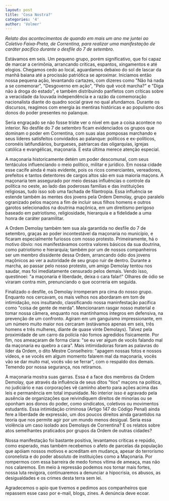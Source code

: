 ```yaml
---
layout: post
title: 'Cosa Nostra?'
categories: '4'
author: 'Volmer'
---
```


*Relato dos acontecimentos de quando em mais um ano me juntei ao Coletivo Faixa-Preta,
de Correntina, para realizar uma manifestação de caráter pacífico durante o desfile do
7 de setembro.*

Estávamos em seis. Um pequeno grupo, porém significativo, que foi capaz de marcar a
cerimônia, arrancando críticas, espantos, xingamentos e até elogios. Chegamos cedo ao
local, aguardamos debaixo do sol de lascar da manhã baiana até a procissão patriótica
se aproximar. Iniciamos então nossa pequena ação, levantando cartazes, com dizeres como
"Não há nada a se comemorar", "Desgoverno em ação", "Pelo quê você marcha?" e "Diga não
à droga do estado", e também distribuindo panfletos com críticas sobre a veracidade da
louvada independência e a razão da comemoração nacionalista diante do quadro social grave
no qual afundamos. Durante os discursos, reagimos com energia às mentiras históricas e ao
populismo dos donos do poder presentes no palanque.

Seria engraçado se não fosse triste ver o nível em que a coisa acontece no interior. No
desfile do 7 de setembro ficam evidenciados os grupos que dominam o poder em Correntina,
com suas alas pomposas marchando e seus líderes satisfeitos convidados ao palanque:
políticos e ex-políticos, coronéis latifundiários, burgueses, patriarcas das oligarquias,
igrejas católica e evangélicas, maçonaria. E esta última merece atenção especial.

A maçonaria historicamente detém um poder descomunal, com seus tentáculos influenciando o
meio político, militar e jurídico. Em nossa cidade esse cacife ainda é mais evidente,
pois os ricos comerciantes, vereadores, prefeitos e tantos detentores de cargos altos são
em sua maioria maçons. A maçonaria tem assegurado por meio dessas influências o controle
da política no oeste, ao lado das poderosas famílias e das instituições religiosas, tudo
isso sob uma fachada de filantropia. Essa influência se estende também às mentes dos
jovens pela Ordem Demolay, grupo paralelo ogranizado pelos maçons a fim de incluir seus
filhos homens e outros garotos selecionados na doutrina maçônica, em um direitismo
perigoso baseado em patriotismo, religiosidade, hierarquia e a fidelidade a uma honra de
caráter paramilitar.

A Ordem Demolay também tem sua ala garantida no desfile do 7 de setembro, graças ao
poder incontestável da maçonaria no município, e ficaram especialmente furiosos com
nosso protesto. Primeiramente, há o motivo óbvio: nos manifestávamos contra valores
básicos da sua doutrina, como patriotismo e hierarquia; também por um de nossos
companheiros ser um membro dissidente dessa Ordem, arrancando ódio dos jovens maçônicos
ao ver a autoridade de seu grupo ruir de dentro. Durante a marcha, ao passar pelo nosso
protesto, um amigo Demolay tentou nos saudar, mas foi imediatamente censurado pelos
demais. Vendo isso, questinoei: "a maçonaria é liberdade, deixa o cara falar!" Olhares
de ódio se viraram contra mim, prenunciando o que ocorreria em seguida.

Finalizado o desfile, os Demolay irromperam pra cima do nosso grupo. Enquanto nos
cercavam, os mais velhos nos abordaram em tom de intimidação, nos insultando,
classificando nossa maninfestação pacífica como "coisa de gente de merda". Mencionaram
rasgar nosso material e tomar nossa câmera, enquanto nos mantínhamos íntegros em defensiva,
na prevenção de um confronto. Agiram em um ganguismo impressionante, em um número muito
maior nos cercaram (estávamos apenas em seis, três homens e três mulheres, diante de quase
vinte Demolays). Talvez pela proximidade de um carro da polícia não fomos agredidos
fisicamente. Por fim, nos ameaçaram de forma clara: "se eu ver algum de vocês falando mal
da maçonaria eu quebro a cara". Mais intimidadoras foram as palavras do líder da Ordem, o
dito Mestre Conselheiro: "apagem nossas fotos e nossos vídeos, e se vocês em algum momento
falarem mal da maçonaria, vocês vão se dar muito mal, vocês vão se ferrar", com o respaldo
dos demais. Temendo por nossa segurança, nos retiramos.

A maçonaria mostra suas garras. Essa é a face dos membros da Ordem Demolay, que através da
influência de seus ditos "tios" maçons na política, no judiciário e nas corporações vê
caminho aberto para ações acima das leis e permanência em total impunidade. No interior
isso é agravado pela ausência de organizações que reivindiquem direitos de minorias ou
se oponham aos donos do poder, como sindicatos, coletivos ou movimentos estudantis. Essa
intimidação criminosa (Artigo 147 do Código Penal) ainda fere a liberdade de expressão,
um dos poucos direitos ainda garantidos na teoria que nos permite agir por um mundo menos
desigual. Seria essa violência um caso isolado aos Demolays de Correntina? E os relatos
sobre atos semelhantes praticados por grupos da Ordem de outras cidades?

Nossa manifestação foi bastante positiva, levantamos críticas e repúdio, como esperado,
mas também recebemos o afeto de parcelas da população que apóiam nossos motivos e acreditam
em mudança, apesar do terrorismo coronelista e do poder absoluto de instituições como a
Maçonaria. Por rompermos com essa barreira de medo fomos vítima de ameaça, mas não nos
calaremos. Em meio à repressão podemos nos tornar mais fortes, nossa luta revigora,
continuaremos a denunciar a hipocrisia, os abusos, as desigualdades e os crimes desta
terra sem lei.

Agradecemos o apio que tivemos e pedimos aos companheiros que repassem esse caso por
e-mail, blogs, zines. A denúncia deve ecoar.
